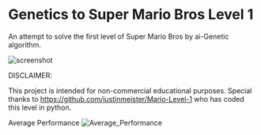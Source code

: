 Genetics to Super Mario Bros Level 1
=============

An attempt to solve the first level of Super Mario Bros by ai-Genetic algorithm.

![screenshot](https://raw.github.com/justinmeister/Mario-Level-1/master/screenshot.png)


DISCLAIMER:

This project is intended for non-commercial educational purposes. 
Special thanks to https://github.com/justinmeister/Mario-Level-1 who has coded this level in python.

Average Performance
![Average_Performance](https://github.com/Keshav-cs/Genetic-Algorithm-on-Super-Mario-Bros/blob/master/AveragePerformance.gif)
